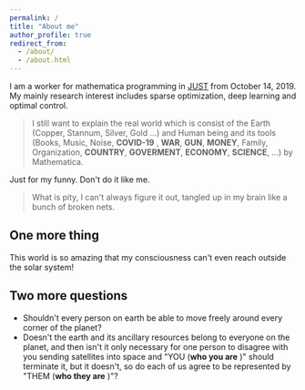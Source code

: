 ```yaml
---
permalink: /
title: "About me"
author_profile: true
redirect_from: 
  - /about/
  - /about.html
---
```


I am a worker for mathematica programming in [JUST](www.just.edu.cn) from October 14, 2019. My mainly research interest includes sparse optimization, deep learning and optimal control. 

> I still want to explain the real world which is consist of the Earth (Copper, Stannum, Silver, Gold ...) and Human being and its tools (Books, Music, Noise, **COVID-19** , **WAR**, **GUN**, **MONEY**, Family, Organization, **COUNTRY**, **GOVERMENT**, **ECONOMY**, **SCIENCE**, ...) by Mathematica.

Just for my funny. Don't do it like me.
> What is pity, I can't always figure it out, tangled up in my brain like a bunch of broken nets.


One more thing
------
This world is so amazing that my consciousness can't even reach outside the solar system!

Two more questions
------
- Shouldn't every person on earth be able to move freely around every corner of the planet?
- Doesn't the earth and its ancillary resources belong to everyone on the planet, and then isn't it only necessary for one person to disagree with you sending satellites into space and "YOU (**who you are** )" should terminate it, but it doesn't, so do each of us agree to be represented by "THEM (**who they are** )"?
